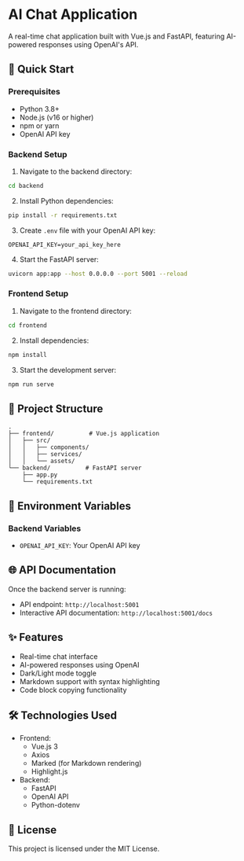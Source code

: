 # AI Chat Application

A real-time chat application built with Vue.js and FastAPI, featuring AI-powered responses using OpenAI's API.

## 🚀 Quick Start

### Prerequisites
- Python 3.8+
- Node.js (v16 or higher)
- npm or yarn
- OpenAI API key

### Backend Setup
1. Navigate to the backend directory:
```bash
cd backend
```

2. Install Python dependencies:
```bash
pip install -r requirements.txt
```

3. Create `.env` file with your OpenAI API key:
```plaintext
OPENAI_API_KEY=your_api_key_here
```

4. Start the FastAPI server:
```bash
uvicorn app:app --host 0.0.0.0 --port 5001 --reload
```

### Frontend Setup
1. Navigate to the frontend directory:
```bash
cd frontend
```

2. Install dependencies:
```bash
npm install
```

3. Start the development server:
```bash
npm run serve
```

## 📁 Project Structure
```
.
├── frontend/          # Vue.js application
│   ├── src/
│   │   ├── components/
│   │   ├── services/
│   │   └── assets/
└── backend/          # FastAPI server
    ├── app.py
    └── requirements.txt
```

## 🔑 Environment Variables

### Backend Variables
- `OPENAI_API_KEY`: Your OpenAI API key

## 🌐 API Documentation
Once the backend server is running:
- API endpoint: `http://localhost:5001`
- Interactive API documentation: `http://localhost:5001/docs`

## ✨ Features
- Real-time chat interface
- AI-powered responses using OpenAI
- Dark/Light mode toggle
- Markdown support with syntax highlighting
- Code block copying functionality

## 🛠️ Technologies Used
- Frontend:
  - Vue.js 3
  - Axios
  - Marked (for Markdown rendering)
  - Highlight.js
- Backend:
  - FastAPI
  - OpenAI API
  - Python-dotenv

## 📄 License
This project is licensed under the MIT License.
